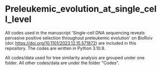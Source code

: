 # Preleukemic_evolution_at_single_cell_level

All codes used in the manuscript 'Single-cell DNA sequencing reveals pervasive positive selection throughout preleukemic evolution' on BioRxiv (doi: https://doi.org/10.1101/2023.12.15.571872) are included in this repository. The codes are written in Python 3.10.9. 

All codes/data used for tree similarity analysis are grouped under one folder. All other codes/data are under the folder "Codes".
